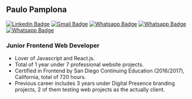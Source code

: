 ## Paulo Pamplona

[![Linkedin Badge](https://img.shields.io/badge/-LinkedIn-blue?style=for-the-badge&logo=Linkedin&logoColor=white&link=https://www.linkedin.com/in/paulopamplona/)](https://www.linkedin.com/in/paulopamplona/)
[![Gmail Badge](https://img.shields.io/badge/-pamplonapaulo@gmail.com-c14438?style=for-the-badge&logo=Gmail&logoColor=white&link=mailto:pamplonapaulo@gmail.com)](mailto:pamplonapaulo@gmail.com)
[![Whatsapp Badge](https://img.shields.io/badge/-Whatsapp-4CA143?style=for-the-badge&logo=whatsapp&logoColor=white&link=https://api.whatsapp.com/send?phone=5519996643581)](https://api.whatsapp.com/send?phone=5511993527916)
[![Whatsapp Badge](https://img.shields.io/badge/-Curriculum-2E4053?style=for-the-badge&labelColor=2E4053&link=https://paulopamplona.com/assets/paulo-pamplona-curriculum.pdf)](https://paulopamplona.com/assets/paulo-pamplona-curriculum.pdf)
[![Whatsapp Badge](https://img.shields.io/badge/-Website-white?style=for-the-badge&labelColor=white&link=https://paulopamplona.com)](https://paulopamplona.com)

### Junior Frontend Web Developer

- Lover of Javascript and React.js.
- Total of 1 year under 7 professional website projects.
- Certified in Frontend by San Diego Continuing Education (2016/2017), California, total of 720 hours.
- Previous career includes 3 years under Digital Presence branding projects, 2 of them testing web projects as the actually client.
